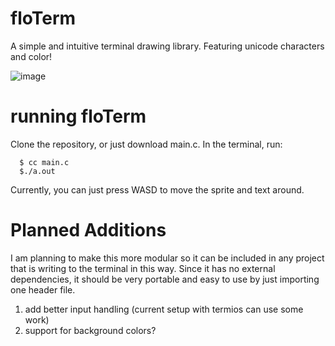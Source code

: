 # floTerm
A simple and intuitive terminal drawing library. Featuring unicode characters and color!

![image](https://github.com/abuharth/floTerm/assets/145587343/f2865f83-4f92-497a-ad0f-c3c4707b0cce)

# running floTerm
Clone the repository, or just download main.c. In the terminal, run:
```
  $ cc main.c
  $./a.out
```
Currently, you can just press WASD to move the sprite and text around.

# Planned Additions
I am planning to make this more modular so it can be included in any project that is writing to the
terminal in this way. Since it has no external dependencies, it should be very portable and easy to use
by just importing one header file.
1. add better input handling (current setup with termios can use some work)
2. support for background colors?
